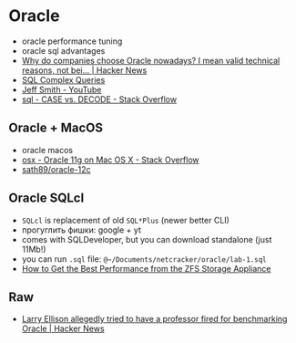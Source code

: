 # Oracle
- oracle performance tuning
- oracle sql advantages
- [Why do companies choose Oracle nowadays? I mean valid technical reasons, not bei... | Hacker News](https://news.ycombinator.com/item?id=11318532)
- [SQL Complex Queries](http://www.bullraider.com/database/sql-tutorial/7-complex-queries-in-sql)
- [Jeff Smith - YouTube](https://www.youtube.com/user/ThatJeffSmith/videos?disable_polymer=1)
- [sql - CASE vs. DECODE - Stack Overflow](https://stackoverflow.com/questions/3193692/case-vs-decode)

## Oracle + MacOS
- oracle macos
- [osx - Oracle 11g on Mac OS X - Stack Overflow](https://stackoverflow.com/questions/29649699/oracle-11g-on-mac-os-x)
- [sath89/oracle-12c](https://hub.docker.com/r/sath89/oracle-12c/)

## Oracle SQLcl
- `SQLcl` is replacement of old `SQL*Plus` (newer better CLI)
- прогуглить фишки: google + yt
- comes with SQLDeveloper, but you can download standalone (just 11Mb!)
- you can run `.sql` file: `@~/Documents/netcracker/oracle/lab-1.sql`
- [How to Get the Best Performance from the ZFS Storage Appliance](http://www.oracle.com/technetwork/articles/servers-storage-admin/sto-recommended-zfs-settings-1951715.html)

## Raw
- [Larry Ellison allegedly tried to have a professor fired for benchmarking Oracle | Hacker News](https://news.ycombinator.com/item?id=15886333)
